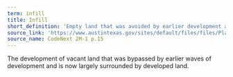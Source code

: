 ```yaml
---
term: infill
title: Infill
short_definition: 'Empty land that was avoided by earlier development and is now being developed.  '
source_link: 'https://www.austintexas.gov/sites/default/files/files/Planning/CodeNEXT/ALDC_PRD_23_LandDevelopmentCode_Combined_2017_0130_web.pdf'
source_name: CodeNext 2M-1 p.15
---
```



The development of vacant land that was bypassed by earlier waves of development and is now largely surrounded by developed land.